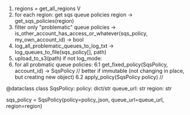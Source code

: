 1. regions = get_all_regions V
2. for each region: get sqs queue policies region  -> get_sqs_policies(region) 
3. filter only "problematic" queue policies -> is_other_account_has_access_or_whatever(sqs_policy, my_own_account_id) -> bool
4. log_all_problematic_queues_to_log_txt -> log_queues_to_file(sqs_policy[], path) 
5. upload_to_s3(path) 
if not log_mode: 
6. for all probmatic queue policies: 
    6.1 get_fixed_policy(SqsPolicy, account_id) -> SqsPolicy // better if immutable (not changing in place, but creating new object) 
    6.2 apply_policy(SqsPolicy policy) // 

@dataclass
class SqsPolicy:
    policy: dict/str
    queue_url: str
    region: str


sqs_policy = SqsPolicy(policy=policy_json, queue_url=queue_url, region=region)


    